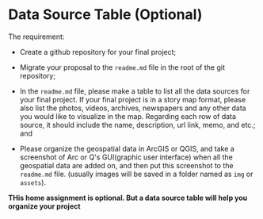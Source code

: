 # Data Source Table (Optional)

The requirement:

- Create a github repository for your final project;

- Migrate your proposal to the `readme.md` file in the root of the git repository;

- In the `readme.md` file, please make a table to list all the data sources for your final project. If your final project is in a story map format, please also list the photos, videos, archives, newspapers and any other data you would like to visualize in the map. Regarding each row of data source, it should include the name, description, url link, memo, and etc.; and

- Please organize the geospatial data in ArcGIS or QGIS, and take a screenshot of Arc or Q's GUI(graphic user interface) when all the geospatial data are added on, and then put this screenshot to the `readme.md` file. (usually images will be saved in a folder named as `img` or `assets`).

**THis home assignment is optional. But a data source table will help you organize your project**
